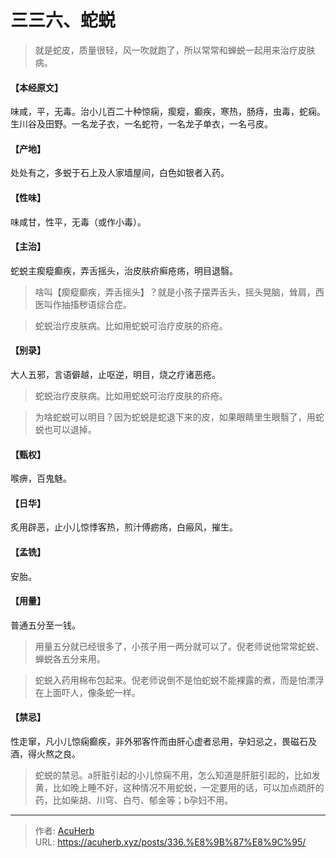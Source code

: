 # 三三六、蛇蜕


> 就是蛇皮，质量很轻，风一吹就跑了，所以常常和蝉蜕一起用来治疗皮肤病。

#### 【本经原文】
味咸，平，无毒。治小儿百二十种惊痫，瘈瘲，癫疾，寒热，肠痔，虫毒，蛇痫。生川谷及田野。一名龙子衣，一名蛇符，一名龙子单衣，一名弓皮。
#### 【产地】
处处有之，多蜕于石上及人家墙屋间，白色如银者入药。
#### 【性味】
味咸甘，性平，无毒（或作小毒）。
#### 【主治】
蛇蜕主瘈瘲癫疾，弄舌摇头，治皮肤疥癣疮疡，明目退翳。

> 啥叫【瘈瘲癫疾，弄舌摇头】？就是小孩子摆弄舌头，摇头晃脑，耸肩，西医叫作抽搐秽语综合症。

> 蛇蜕治疗皮肤病。比如用蛇蜕可治疗皮肤的疥疮。

#### 【别录】
大人五邪，言语僻越，止呕逆，明目，烧之疗诸恶疮。

> 蛇蜕治疗皮肤病。比如用蛇蜕可治疗皮肤的疥疮。

> 为啥蛇蜕可以明目？因为蛇蜕是蛇退下来的皮，如果眼睛里生眼翳了，用蛇蜕也可以退掉。

#### 【甄权】
喉痹，百鬼魅。
#### 【日华】
炙用辟恶，止小儿惊悸客热，煎汁傅疬疡，白瘢风，摧生。
#### 【孟铣】
安胎。
#### 【用量】
普通五分至一钱。

> 用量五分就已经很多了，小孩子用一两分就可以了。倪老师说他常常蛇蜕、蝉蜕各五分来用。

> 蛇蜕入药用棉布包起来。倪老师说倒不是怕蛇蜕不能裸露的煮，而是怕漂浮在上面吓人，像条蛇一样。

#### 【禁忌】
性走窜，凡小儿惊痫癫疾，非外邪客忤而由肝心虚者忌用，孕妇忌之，畏磁石及酒，得火熬之良。

> 蛇蜕的禁忌。a肝脏引起的小儿惊痫不用，怎么知道是肝脏引起的，比如发黄，比如晚上睡不好，这种情况不用蛇蜕，一定要用的话，可以加点疏肝的药，比如柴胡、川穹、白芍、郁金等；b孕妇不用。

---

> 作者: [AcuHerb](https://acuherb.xyz)  
> URL: https://acuherb.xyz/posts/336.%E8%9B%87%E8%9C%95/  

